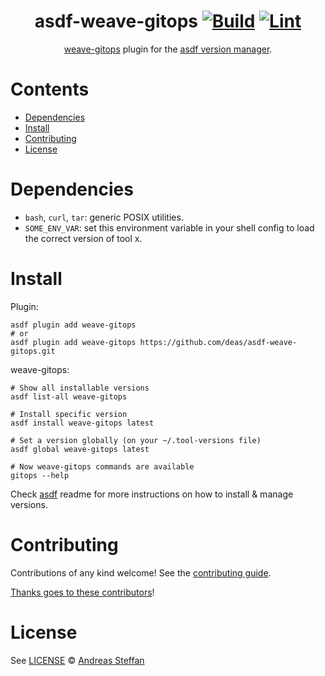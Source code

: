 <div align="center">

# asdf-weave-gitops [![Build](https://github.com/deas/asdf-weave-gitops/actions/workflows/build.yml/badge.svg)](https://github.com/deas/asdf-weave-gitops/actions/workflows/build.yml) [![Lint](https://github.com/deas/asdf-weave-gitops/actions/workflows/lint.yml/badge.svg)](https://github.com/deas/asdf-weave-gitops/actions/workflows/lint.yml)


[weave-gitops](https://github.com/weaveworks/weave-gitops) plugin for the [asdf version manager](https://asdf-vm.com).

</div>

# Contents

- [Dependencies](#dependencies)
- [Install](#install)
- [Contributing](#contributing)
- [License](#license)

# Dependencies

- `bash`, `curl`, `tar`: generic POSIX utilities.
- `SOME_ENV_VAR`: set this environment variable in your shell config to load the correct version of tool x.

# Install

Plugin:

```shell
asdf plugin add weave-gitops
# or
asdf plugin add weave-gitops https://github.com/deas/asdf-weave-gitops.git
```

weave-gitops:

```shell
# Show all installable versions
asdf list-all weave-gitops

# Install specific version
asdf install weave-gitops latest

# Set a version globally (on your ~/.tool-versions file)
asdf global weave-gitops latest

# Now weave-gitops commands are available
gitops --help
```

Check [asdf](https://github.com/asdf-vm/asdf) readme for more instructions on how to
install & manage versions.

# Contributing

Contributions of any kind welcome! See the [contributing guide](contributing.md).

[Thanks goes to these contributors](https://github.com/deas/asdf-weave-gitops/graphs/contributors)!

# License

See [LICENSE](LICENSE) © [Andreas Steffan](https://github.com/deas/)
